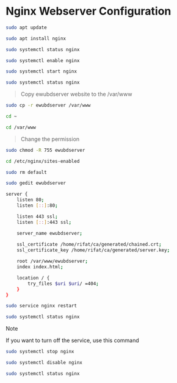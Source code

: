 # Nginx Webserver Configuration

```bash
sudo apt update
```

```bash
sudo apt install nginx
```

```bash
sudo systemctl status nginx
```

```bash
sudo systemctl enable nginx
```

```bash
sudo systemctl start nginx
```

```bash
sudo systemctl status nginx
```
>Copy ewubdserver website to the /var/www

```bash
sudo cp -r ewubdserver /var/www
```

```bash
cd ~
```

```bash
cd /var/www
```
>Change the permission

```bash
sudo chmod -R 755 ewubdserver
```

```bash
cd /etc/nginx/sites-enabled
```

```bash
sudo rm default
```

```bash
sudo gedit ewubdserver
```

```bash
server {
    listen 80;
    listen [::]:80;

    listen 443 ssl;
    listen [::]:443 ssl;

    server_name ewubdserver;
    
    ssl_certificate /home/rifat/ca/generated/chained.crt;
    ssl_certificate_key /home/rifat/ca/generated/server.key;

    root /var/www/ewubdserver;
    index index.html;

    location / {
        try_files $uri $uri/ =404;
    }
}
```

```bash
sudo service nginx restart
```

```bash
sudo systemctl status nginx
```
> [!NOTE]
>If you want to turn off the service, use this command


```bash
sudo systemctl stop nginx
```

```bash
sudo systemctl disable nginx
```

```bash
sudo systemctl status nginx
```
